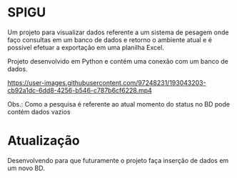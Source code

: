 # SPIGU

Um projeto para visualizar dados referente a um sistema de pesagem onde faço consultas em um banco de dados e retorno o ambiente atual e é possivel efetuar a exportação em uma planilha Excel.

Projeto desenvolvido em Python e contém uma conexão com um banco de dados. 


https://user-images.githubusercontent.com/97248231/193043203-cb92a1dc-6dd8-4256-b546-c787b6cf6228.mp4

Obs.: Como a pesquisa é referente ao atual momento do status no BD pode contém dados vazios

# Atualização

Desenvolvendo para que futuramente o projeto faça inserção de dados em um novo BD.


